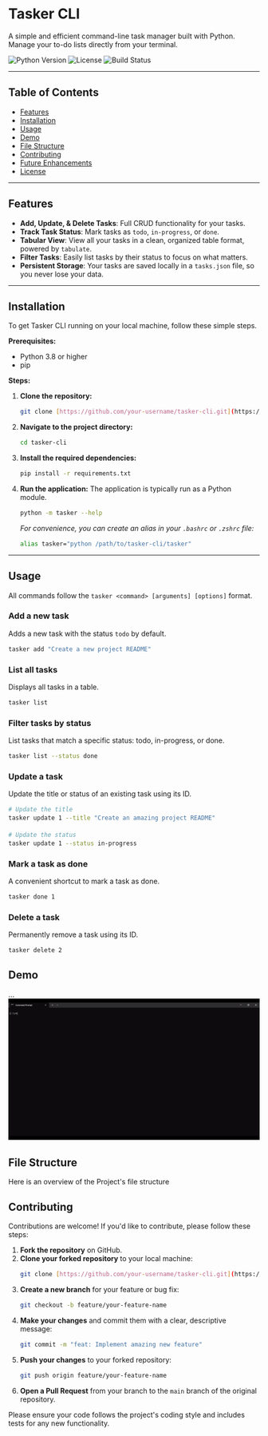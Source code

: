 # Tasker CLI 

A simple and efficient command-line task manager built with Python. Manage your to-do lists directly from your terminal.

![Python Version](https://img.shields.io/badge/python-3.8+-blue.svg)
![License](https://img.shields.io/badge/license-MIT-green.svg)
![Build Status](https://img.shields.io/github/actions/workflow/status/your-username/tasker-cli/ci.yml?branch=main)

---

## Table of Contents

- [Features](#features)
- [Installation](#installation)
- [Usage](#usage)
- [Demo](#demo)
- [File Structure](#file-structure)
- [Contributing](#contributing)
- [Future Enhancements](#future-enhancements)
- [License](#license)

---

##  Features

-  **Add, Update, & Delete Tasks**: Full CRUD functionality for your tasks.
-  **Track Task Status**: Mark tasks as `todo`, `in-progress`, or `done`.
-  **Tabular View**: View all your tasks in a clean, organized table format, powered by `tabulate`.
-  **Filter Tasks**: Easily list tasks by their status to focus on what matters.
-  **Persistent Storage**: Your tasks are saved locally in a `tasks.json` file, so you never lose your data.

---

##  Installation

To get Tasker CLI running on your local machine, follow these simple steps.

**Prerequisites:**
- Python 3.8 or higher
- pip

**Steps:**

1.  **Clone the repository:**
    ```bash
    git clone [https://github.com/your-username/tasker-cli.git](https://github.com/DeepuNoob39/tasker-cli.git)
    ```

2.  **Navigate to the project directory:**
    ```bash
    cd tasker-cli
    ```

3.  **Install the required dependencies:**
    ```bash
    pip install -r requirements.txt
    ```

4.  **Run the application:**
    The application is typically run as a Python module.
    ```bash
    python -m tasker --help
    ```
    *For convenience, you can create an alias in your `.bashrc` or `.zshrc` file:*
    ```bash
    alias tasker="python /path/to/tasker-cli/tasker"
    ```

---

##  Usage

All commands follow the `tasker <command> [arguments] [options]` format.

### Add a new task
Adds a new task with the status `todo` by default.

```bash
tasker add "Create a new project README"
```

### List all tasks
Displays all tasks in a table.

```bash
tasker list
```

### Filter tasks by status
List tasks that match a specific status: todo, in-progress, or done.

```bash
tasker list --status done
```

### Update a task
Update the title or status of an existing task using its ID.

```bash
# Update the title
tasker update 1 --title "Create an amazing project README"

# Update the status
tasker update 1 --status in-progress
```
### Mark a task as done
A convenient shortcut to mark a task as done.

```bash
tasker done 1
```

### Delete a task
Permanently remove a task using its ID.

```bash
tasker delete 2
```

##  Demo

...
![Tasker CLI Demo](assets/demo.gif)




## File Structure
Here is an overview of the Project's file structure



##  Contributing

Contributions are welcome! If you'd like to contribute, please follow these steps:

1.  **Fork the repository** on GitHub.
2.  **Clone your forked repository** to your local machine:
    ```bash
    git clone [https://github.com/your-username/tasker-cli.git](https://github.com/DeepuNoob39/tasker-cli.git)
    ```
3.  **Create a new branch** for your feature or bug fix:
    ```bash
    git checkout -b feature/your-feature-name
    ```
4.  **Make your changes** and commit them with a clear, descriptive message:
    ```bash
    git commit -m "feat: Implement amazing new feature"
    ```
5.  **Push your changes** to your forked repository:
    ```bash
    git push origin feature/your-feature-name
    ```
6.  **Open a Pull Request** from your branch to the `main` branch of the original repository.

Please ensure your code follows the project's coding style and includes tests for any new functionality.